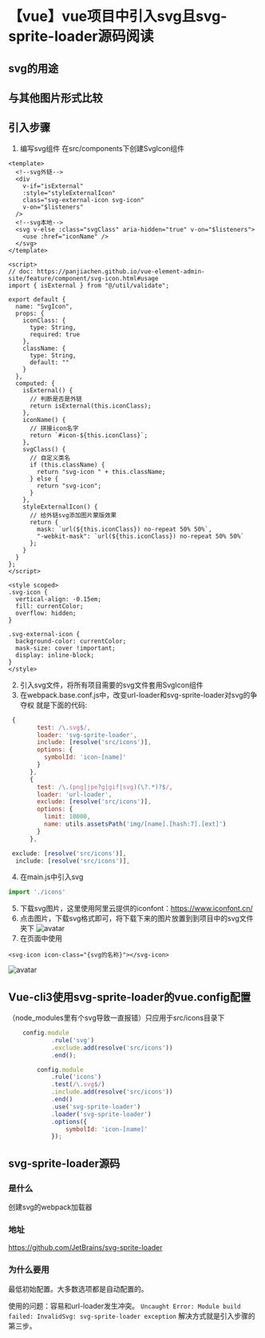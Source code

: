 # 【vue】vue项目中引入svg且svg-sprite-loader源码阅读
## svg的用途
## 与其他图片形式比较
## 引入步骤
1. 编写svg组件
在src/components下创建SvgIcon组件
```vue
<template>
  <!--svg外链-->
  <div
    v-if="isExternal"
    :style="styleExternalIcon"
    class="svg-external-icon svg-icon"
    v-on="$listeners"
  />
  <!--svg本地-->
  <svg v-else :class="svgClass" aria-hidden="true" v-on="$listeners">
    <use :href="iconName" />
  </svg>
</template>

<script>
// doc: https://panjiachen.github.io/vue-element-admin-site/feature/component/svg-icon.html#usage
import { isExternal } from "@/util/validate";

export default {
  name: "SvgIcon",
  props: {
    iconClass: {
      type: String,
      required: true
    },
    className: {
      type: String,
      default: ""
    }
  },
  computed: {
    isExternal() {
      // 判断是否是外链
      return isExternal(this.iconClass);
    },
    iconName() {
      // 拼接icon名字
      return `#icon-${this.iconClass}`;
    },
    svgClass() {
      // 自定义类名
      if (this.className) {
        return "svg-icon " + this.className;
      } else {
        return "svg-icon";
      }
    },
    styleExternalIcon() {
      // 给外链svg添加图片蒙版效果
      return {
        mask: `url(${this.iconClass}) no-repeat 50% 50%`,
        "-webkit-mask": `url(${this.iconClass}) no-repeat 50% 50%`
      };
    }
  }
};
</script>

<style scoped>
.svg-icon {
  vertical-align: -0.15em;
  fill: currentColor;
  overflow: hidden;
}

.svg-external-icon {
  background-color: currentColor;
  mask-size: cover !important;
  display: inline-block;
}
</style>
```
2. 引入svg文件，将所有项目需要的svg文件套用SvgIcon组件
3. 在webpack.base.conf.js中，改变url-loader和svg-sprite-loader对svg的争夺权
就是下面的代码:
```js
 {
        test: /\.svg$/,
        loader: 'svg-sprite-loader',
        include: [resolve('src/icons')],
        options: {
          symbolId: 'icon-[name]'
        }
      },
      {
        test: /\.(png|jpe?g|gif|svg)(\?.*)?$/,
        loader: 'url-loader',
        exclude: [resolve('src/icons')],
        options: {
          limit: 10000,
          name: utils.assetsPath('img/[name].[hash:7].[ext]')
        }
      },

 exclude: [resolve('src/icons')],
  include: [resolve('src/icons')],
```
4. 在main.js中引入svg
```js
import './icons'
```
5. 下载svg图片，这里使用阿里云提供的iconfont：https://www.iconfont.cn/
6. 点击图片，下载svg格式即可，将下载下来的图片放置到到项目中的svg文件夹下
![avatar](./svg1.png)
7. 在页面中使用
```
<svg-icon icon-class="{svg的名称}"></svg-icon>
```
![avatar](./svg2.png)

## Vue-cli3使用svg-sprite-loader的vue.config配置
（node_modules里有个svg导致一直报错）只应用于src/icons目录下
```js
    config.module
            .rule('svg')
            .exclude.add(resolve('src/icons'))
            .end();

        config.module
            .rule('icons')
            .test(/\.svg$/)
            .include.add(resolve('src/icons'))
            .end()
            .use('svg-sprite-loader')
            .loader('svg-sprite-loader')
            .options({
                symbolId: 'icon-[name]'
            });
```
## svg-sprite-loader源码
### 是什么
创建svg的webpack加载器
### 地址
https://github.com/JetBrains/svg-sprite-loader
### 为什么要用
最低初始配置。大多数选项都是自动配置的。

使用的问题：容易和url-loader发生冲突。
`Uncaught Error: Module build failed: InvalidSvg: svg-sprite-loader exception`
解决方式就是引入步骤的第三步。
